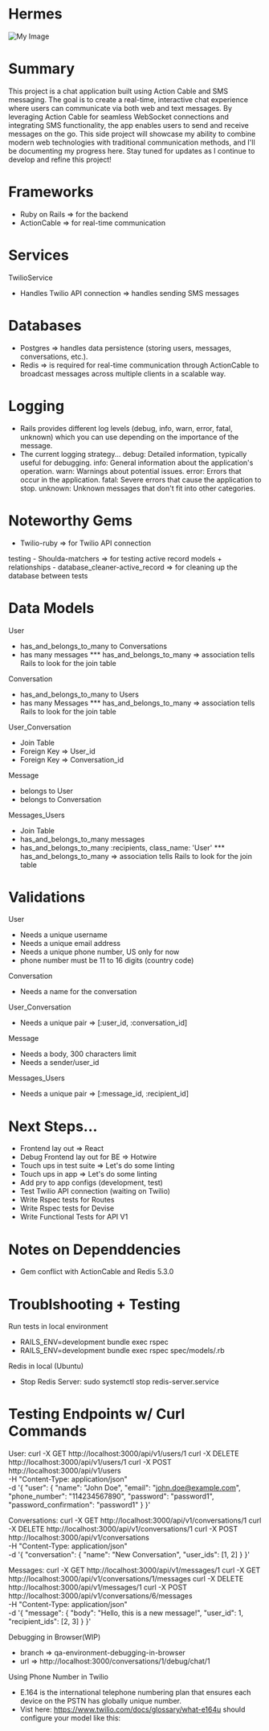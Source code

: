 # Hermes
![My Image](public/hermes-logo.jpeg)


# Summary
This project is a chat application built using Action Cable and SMS messaging. The goal is to create a real-time, interactive chat experience where users can communicate via both web and text messages. By leveraging Action Cable for seamless WebSocket connections and integrating SMS functionality, the app enables users to send and receive messages on the go. This side project will showcase my ability to combine modern web technologies with traditional communication methods, and I'll be documenting my progress here. Stay tuned for updates as I continue to develop and refine this project!

# Frameworks
  - Ruby on Rails => for the backend
  - ActionCable => for real-time communication

# Services
TwilioService
  - Handles Twilio API connection => handles sending SMS messages

# Databases
  - Postgres => handles data persistence (storing users, messages, conversations, etc.).
  - Redis => is required for real-time communication through ActionCable to broadcast messages across multiple clients in a scalable way.

# Logging
  - Rails provides different log levels (debug, info, warn, error, fatal, unknown) which you can use depending on the importance of the message.
  - The current logging strategy...
      debug: Detailed information, typically useful for debugging.
      info: General information about the application's operation.
      warn: Warnings about potential issues.
      error: Errors that occur in the application.
      fatal: Severe errors that cause the application to stop.
      unknown: Unknown messages that don't fit into other categories.

# Noteworthy Gems
  - Twilio-ruby => for Twilio API connection

  testing
     - Shoulda-matchers => for testing active record models + relationships
     - database_cleaner-active_record => for cleaning up the database between tests

# Data Models
User
  - has_and_belongs_to_many to Conversations
  - has many messages
  *** has_and_belongs_to_many => association tells Rails to look for the join table

Conversation
  - has_and_belongs_to_many to Users
  - has many Messages
  *** has_and_belongs_to_many => association tells Rails to look for the join table

User_Conversation
  - Join Table
  - Foreign Key => User_id
  - Foreign Key => Conversation_id

Message
  - belongs to User
  - belongs to Conversation

Messages_Users
  - Join Table
  - has_and_belongs_to_many messages
  - has_and_belongs_to_many :recipients, class_name: 'User'
  *** has_and_belongs_to_many => association tells Rails to look for the join table

# Validations
User
  - Needs a unique username
  - Needs a unique email address
  - Needs a unique phone number, US only for now
  - phone number must be 11 to 16 digits (country code)

Conversation
  - Needs a name for the conversation

User_Conversation
  - Needs a unique pair => [:user_id, :conversation_id]

Message
  - Needs a body, 300 characters limit
  - Needs a sender/user_id

Messages_Users
  - Needs a unique pair => [:message_id, :recipient_id]

# Next Steps...
- Frontend lay out => React
- Debug Frontend lay out for BE => Hotwire
- Touch ups in test suite => Let's do some linting
- Touch ups in app => Let's do some linting
- Add pry to app configs (development, test)
- Test Twilio API connection (waiting on Twilio)
- Write Rspec tests for Routes
- Write Rspec tests for Devise 
- Write Functional Tests for API V1

# Notes on Dependdencies
- Gem conflict with ActionCable and Redis 5.3.0

# Troublshooting + Testing
Run tests in local environment
  - RAILS_ENV=development bundle exec rspec
  - RAILS_ENV=development bundle exec rspec spec/models/<YOUR TARGET TEST FILE>.rb

Redis in local (Ubuntu)
  - Stop Redis Server: sudo systemctl stop redis-server.service


# Testing Endpoints w/ Curl Commands
User:
curl -X GET http://localhost:3000/api/v1/users/1
curl -X DELETE http://localhost:3000/api/v1/users/1
curl -X POST http://localhost:3000/api/v1/users \
-H "Content-Type: application/json" \
-d '{
  "user": {
    "name": "John Doe",
    "email": "john.doe@example.com",
    "phone_number": "114234567890",
    "password": "password1",
    "password_confirmation": "password1"
  }
}'

Conversations:
curl -X GET http://localhost:3000/api/v1/conversations/1
curl -X DELETE http://localhost:3000/api/v1/conversations/1
curl -X POST http://localhost:3000/api/v1/conversations \
  -H "Content-Type: application/json" \
  -d '{
    "conversation": {
      "name": "New Conversation",
      "user_ids": [1, 2]
    }
  }'

Messages:
curl -X GET http://localhost:3000/api/v1/messages/1
curl -X GET http://localhost:3000/api/v1/conversations/1/messages
curl -X DELETE http://localhost:3000/api/v1/messages/1
curl -X POST http://localhost:3000/api/v1/conversations/6/messages \
  -H "Content-Type: application/json" \
  -d '{
        "message": {
          "body": "Hello, this is a new message!",
          "user_id": 1, 
          "recipient_ids": [2, 3]
        }
      }'

Debugging in Browser(WIP)
  - branch => qa-environment-debugging-in-browser
  - url => http://localhost:3000/conversations/1/debug/chat/1

Using Phone Number in Twilio
  - E.164 is the international telephone numbering plan that ensures each device on the PSTN has globally unique number.
  - Vist here: https://www.twilio.com/docs/glossary/what-e164u should configure your model like this:
